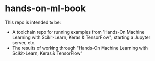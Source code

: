 # hands-on-ml-book

This repo is intended to be:

* A toolchain repo for running examples from "Hands-On Machine Learning with Scikit-Learn, Keras & TensorFlow"; starting a Jupyter server, etc.
* The results of working through "Hands-On Machine Learning with Scikit-Learn, Keras & TensorFlow"
